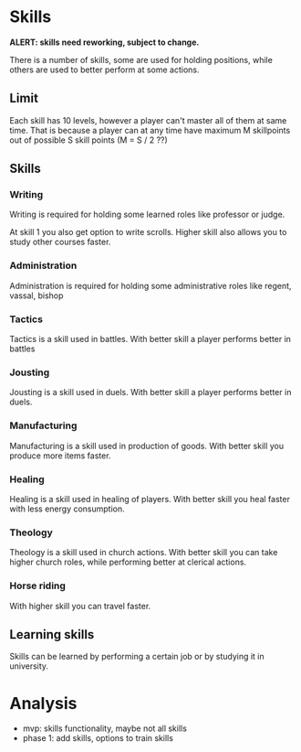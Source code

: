 # Skills

**ALERT: skills need reworking, subject to change.**

There is a number of skills, some are used for holding positions, while others are used to better perform at some actions.

## Limit
Each skill has 10 levels, however a player can't master all of them at same time. That is because a player can at any time have maximum M skillpoints out of possible S skill points (M = S / 2 ??)

## Skills

### Writing

Writing is required for holding some learned roles like professor or judge.

At skill 1 you also get option to write scrolls. Higher skill also allows you to study other courses faster.

### Administration

Administration is required for holding some administrative roles like regent, vassal, bishop

### Tactics

Tactics is a skill used in battles. With better skill a player performs better in battles

### Jousting
Jousting is a skill used in duels. With better skill a player performs better in duels.

### Manufacturing
Manufacturing is a skill used in production of goods. With better skill you produce more items faster.

### Healing
Healing is a skill used in healing of players. With better skill you heal faster with less energy consumption.

### Theology
Theology is a skill used in church actions. With better skill you can take higher church roles, while performing better at clerical actions.

### Horse riding
With higher skill you can travel faster.

## Learning skills

Skills can be learned by performing a certain job or by studying it in university.

# Analysis
* mvp: skills functionality, maybe not all skills
* phase 1: add skills, options to train skills
